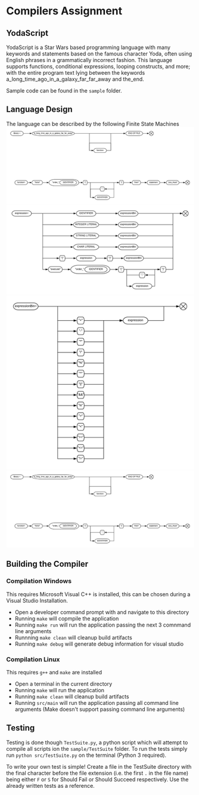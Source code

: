 # Compilers Assignment

## YodaScript

YodaScript is a Star Wars based programming language with many keywords and statements based on the famous character Yoda, often using English phrases in a grammatically incorrect fashion. This language supports functions, conditional expressions, looping constructs, and more; with the entire program text lying between the keywords a_long_time_ago_in_a_galaxy_far_far_away and the_end. 

Sample code can be found in the ```sample``` folder.

## Language Design

The language can be described by the following Finite State Machines
![Library and Functions](images/Library.jpeg?raw=true "Library and Functions")
![Non-Binary Expressions](images/Expression.jpeg?raw=true "Non-Binary Expressions")
![Binary Expressions](images/ExpressionBin.jpeg?raw=true "Binary Expressions")
![Statements](images/Library.jpeg?raw=true "Statements")

## Building the Compiler

### Compilation Windows
This requires Microsoft Visual C++ is installed, this can be chosen during a Visual Studio Installation.

  - Open a developer command prompt with and navigate to this directory
  - Running `make` will copmpile the application
  - Running `make run` will run the application passing the next 3 comnmand line arguments
  - Runnning `make clean` will cleanup build artifacts
  - Running `make debug` will generate debug information for visual studio

### Compilation Linux
This requires `g++` and `make` are installed 
  - Open a terminal in the current directory
  - Running `make` will run the application
  - Running `make clean` will cleanup build artifacts
  - Running `src/main` will run the application passing all command line arguments (Make doesn't support passing command line arguments)
  
## Testing

Testing is done though ```TestSuite.py```, a python script which will attempt to compile all scripts ion the ```sample/TestSuite``` folder. To run the tests simply run ```python src/TestSuite.py``` on the terminal (Python 3 required).

To write your own test is simple! Create a file in the TestSuite directory with the final character before the file extension (i.e. the first ```.``` in the file name) being either ```F``` or ```S``` for Should Fail or Should Succeed respectively. Use the already written tests as a reference.
